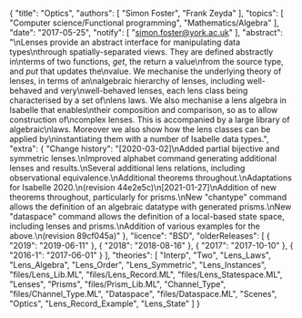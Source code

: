 {
    "title": "Optics",
    "authors": [
        "Simon Foster",
        "Frank Zeyda"
    ],
    "topics": [
        "Computer science/Functional programming",
        "Mathematics/Algebra"
    ],
    "date": "2017-05-25",
    "notify": [
        "simon.foster@york.ac.uk"
    ],
    "abstract": "\nLenses provide an abstract interface for manipulating data types\nthrough spatially-separated views. They are defined abstractly in\nterms of two functions, <em>get</em>, the return a value\nfrom the source type, and <em>put</em> that updates the\nvalue. We mechanise the underlying theory of lenses, in terms of an\nalgebraic hierarchy of lenses, including well-behaved and very\nwell-behaved lenses, each lens class being characterised by a set of\nlens laws. We also mechanise a lens algebra in Isabelle that enables\ntheir composition and comparison, so as to allow construction of\ncomplex lenses. This is accompanied by a large library of algebraic\nlaws. Moreover we also show how the lens classes can be applied by\ninstantiating them with a number of Isabelle data types.",
    "extra": {
        "Change history": "[2020-03-02]\nAdded partial bijective and symmetric lenses.\nImproved alphabet command generating additional lenses and results.\nSeveral additional lens relations, including observational equivalence.\nAdditional theorems throughout.\nAdaptations for Isabelle 2020.\n(revision 44e2e5c)\n[2021-01-27]\nAddition of new theorems throughout, particularly for prisms.\nNew \"chantype\" command allows the definition of an algebraic datatype with generated prisms.\nNew \"dataspace\" command allows the definition of a local-based state space, including lenses and prisms.\nAddition of various examples for the above.\n(revision 89cf045a)"
    },
    "licence": "BSD",
    "olderReleases": [
        {
            "2019": "2019-06-11"
        },
        {
            "2018": "2018-08-16"
        },
        {
            "2017": "2017-10-10"
        },
        {
            "2016-1": "2017-06-01"
        }
    ],
    "theories": [
        "Interp",
        "Two",
        "Lens_Laws",
        "Lens_Algebra",
        "Lens_Order",
        "Lens_Symmetric",
        "Lens_Instances",
        "files/Lens_Lib.ML",
        "files/Lens_Record.ML",
        "files/Lens_Statespace.ML",
        "Lenses",
        "Prisms",
        "files/Prism_Lib.ML",
        "Channel_Type",
        "files/Channel_Type.ML",
        "Dataspace",
        "files/Dataspace.ML",
        "Scenes",
        "Optics",
        "Lens_Record_Example",
        "Lens_State"
    ]
}